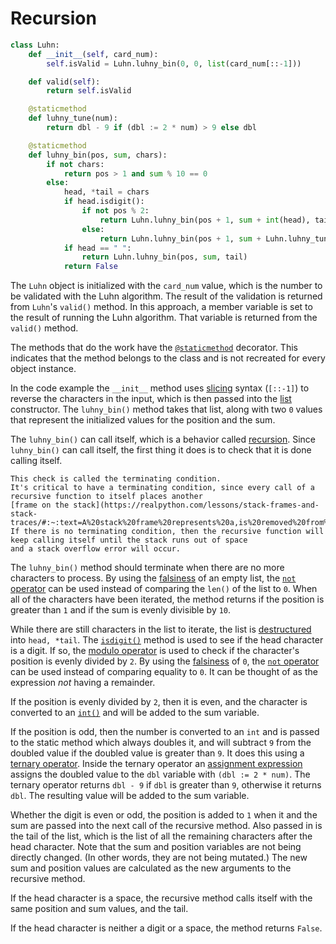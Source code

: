# Recursion

```python
class Luhn:
    def __init__(self, card_num):
        self.isValid = Luhn.luhny_bin(0, 0, list(card_num[::-1]))

    def valid(self):
        return self.isValid

    @staticmethod
    def luhny_tune(num):
        return dbl - 9 if (dbl := 2 * num) > 9 else dbl

    @staticmethod
    def luhny_bin(pos, sum, chars):
        if not chars:
            return pos > 1 and sum % 10 == 0
        else:
            head, *tail = chars
            if head.isdigit():
                if not pos % 2:
                    return Luhn.luhny_bin(pos + 1, sum + int(head), tail)
                else:
                    return Luhn.luhny_bin(pos + 1, sum + Luhn.luhny_tune(int(head)), tail)
            if head == " ":
                return Luhn.luhny_bin(pos, sum, tail)
            return False

```

The `Luhn` object is initialized with the `card_num` value, which is the number to be validated with the Luhn algorithm.
The result of the validation is returned from `Luhn`'s `valid()` method.
In this approach, a member variable is set to the result of running the Luhn algorithm.
That variable is returned from the `valid()` method.

The methods that do the work have the [`@staticmethod`][static-method] decorator.
This indicates that the method belongs to the class and is not recreated for every object instance.

In the code example the `__init__` method uses [slicing][slicing] syntax (`[::-1]`) to reverse the characters in the input,
which is then passed into the [list][list] constructor.
The `luhny_bin()` method takes that list, along with two `0` values that represent the initialized values for the position and the sum.

The `luhny_bin()` can call itself, which is a behavior called [recursion][recursion].
Since `luhny_bin()` can call itself, the first thing it does is to check that it is done calling itself.

~~~~exercism/note
This check is called the terminating condition.
It's critical to have a terminating condition, since every call of a recursive function to itself places another
[frame on the stack](https://realpython.com/lessons/stack-frames-and-stack-traces/#:~:text=A%20stack%20frame%20represents%20a,is%20removed%20from%20the%20stack.).
If there is no terminating condition, then the recursive function will keep calling itself until the stack runs out of space
and a stack overflow error will occur.
~~~~

The `luhny_bin()` method should terminate when there are no more characters to process.
By using the [falsiness][falsiness] of an empty list, the [`not` operator][not-operator] can be used instead of comparing the `len()` of the list to `0`.
When all of the characters have been iterated, the method returns if the position is greater than `1` and if the sum is evenly divisible by `10`.

While there are still characters in the list to iterate, the list is [destructured][destructure] into `head, *tail`.
The [`isdigit()`][isdigit] method is used to see if the head character is a digit.
If so, the [modulo operator][modulo-operator] is used to check if the character's position is evenly divided by `2`.
By using the [falsiness][falsiness] of `0`, the [`not` operator][not-operator] can be used instead of comparing equality to `0`.
It can be thought of as the expression _not_ having a remainder.

If the position is evenly divided by `2`, then it is even, and the character is converted to an [`int()`][int] and will be added to the sum variable.

If the position is odd, then the number is converted to an `int` and is passed to the static method which always doubles it,
and will subtract `9` from the doubled value if the doubled value is greater than `9`.
It does this using a [ternary operator][ternary-operator].
Inside the ternary operator an [assignment expression][assignment-expression] assigns the doubled value to the `dbl` variable with `(dbl := 2 * num)`.
The ternary operator returns `dbl - 9` if `dbl` is greater than `9`, otherwise it returns `dbl`.
The resulting value will be added to the sum variable.

Whether the digit is even or odd, the position is added to `1` when it and the sum are passed into the next call of the recursive method.
Also passed in is the tail of the list, which is the list of all the remaining characters after the head character.
Note that the sum and position variables are not being directly changed.
(In other words, they are not being mutated.)
The new sum and position values are calculated as the new arguments to the recursive method.

If the head character is a space, the recursive method calls itself with the same position and sum values, and the tail.

If the head character is neither a digit or a space, the method returns `False`.

[static-method]: https://docs.python.org/3/library/functions.html?#staticmethod
[slicing]: https://www.learnbyexample.org/python-string-slicing/
[list]: https://docs.python.org/3/library/functions.html?#func-list
[recursion]: https://realpython.com/python-recursion/
[stack-frame]: https://realpython.com/lessons/stack-frames-and-stack-traces/#:~:text=A%20stack%20frame%20represents%20a,is%20removed%20from%20the%20stack.
[destructure]: https://riptutorial.com/python/example/14981/destructuring-assignment
[isdigit]: https://docs.python.org/3/library/stdtypes.html?#str.isdigit
[modulo-operator]: https://realpython.com/python-modulo-operator/
[falsiness]: https://www.pythontutorial.net/python-basics/python-boolean/
[not-operator]: https://realpython.com/python-not-operator/
[int]: https://docs.python.org/3/library/functions.html?#int
[ternary-operator]: https://www.pythontutorial.net/python-basics/python-ternary-operator/
[assignment-expression]: https://peps.python.org/pep-0572/
